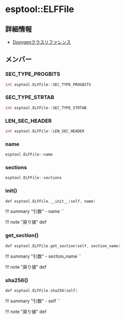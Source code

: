 # esptool::ELFFile



## 詳細情報

- [Doxygenクラスリファレンス](https://lang-ship.com/reference/ESP32/latest/classesptool_1_1_e_l_f_file.html)

## メンバー

###  SEC_TYPE_PROGBITS

```c
int esptool.ELFFile::SEC_TYPE_PROGBITS
```


###  SEC_TYPE_STRTAB

```c
int esptool.ELFFile::SEC_TYPE_STRTAB
```


###  LEN_SEC_HEADER

```c
int esptool.ELFFile::LEN_SEC_HEADER
```


###  name

```c
esptool.ELFFile::name
```


###  sections

```c
esptool.ELFFile::sections
```


### __init__()



```c
def esptool.ELFFile.__init__(self, name)
```

!!! summary "引数"
	- name `` 

!!! note "戻り値"
	def



### get_section()



```c
def esptool.ELFFile.get_section(self, section_name)
```

!!! summary "引数"
	- section_name `` 

!!! note "戻り値"
	def



### sha256()



```c
def esptool.ELFFile.sha256(self)
```

!!! summary "引数"
	- self `` 

!!! note "戻り値"
	def



